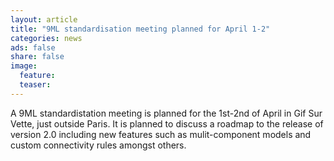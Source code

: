 ```yaml
---
layout: article
title: "9ML standardisation meeting planned for April 1-2"
categories: news
ads: false
share: false
image:
  feature: 
  teaser: 
---
```


A 9ML standardistation meeting is planned for the 1st-2nd of April in Gif Sur Vette, just outside
Paris. It is planned to discuss a roadmap to the release of version 2.0 including new features such as mulit-component models and custom connectivity rules amongst others.
